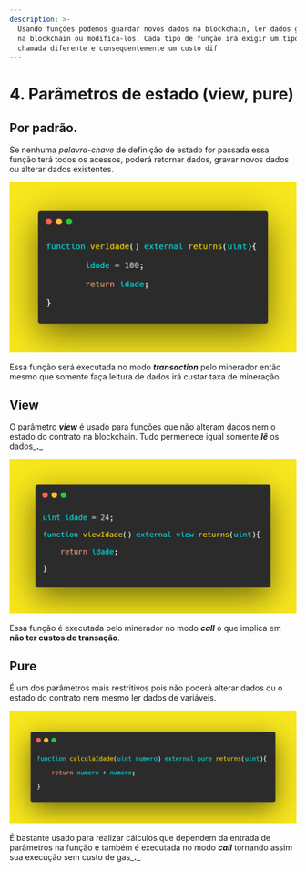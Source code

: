 ```yaml
---
description: >-
  Usando funções podemos guardar novos dados na blockchain, ler dados guardados
  na blockchain ou modifica-los. Cada tipo de função irá exigir um tipo de
  chamada diferente e consequentemente um custo dif
---
```


# 4. Parâmetros de estado (view, pure)

## Por padrão.

Se nenhuma _palavra-chave_ de definição de estado for passada essa função terá todos os acessos, poderá retornar dados, gravar novos dados ou alterar dados existentes.

![](<../assets/image(52).png>)

Essa função será executada no modo _**transaction**_ pelo minerador então mesmo que somente faça leitura de dados irá custar taxa de mineração.

## View

O parâmetro _**view**_ é usado para funções que não alteram dados nem o estado do contrato na blockchain. Tudo permenece igual somente _**lê**_ os dados\_**.**\_

![](<../assets/image(14).png>)

Essa função é executada pelo minerador no modo _**call**_ o que implica em **não ter custos de transação**.

## Pure

É um dos parâmetros mais restritivos pois não poderá alterar dados ou o estado do contrato nem mesmo ler dados de variáveis.

![](<../assets/image(109).png>)

É bastante usado para realizar cálculos que dependem da entrada de parâmetros na função e também é executada no modo _**call**_ tornando assim sua execução sem custo de gas\_**.**\_
